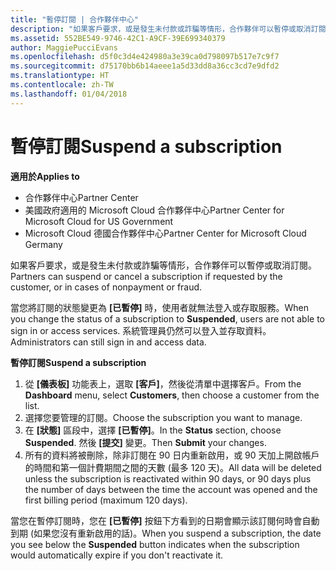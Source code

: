 ```yaml
---
title: "暫停訂閱 | 合作夥伴中心"
description: "如果客戶要求，或是發生未付款或詐騙等情形，合作夥伴可以暫停或取消訂閱。"
ms.assetid: 552BE549-9746-42C1-A9CF-39E699340379
author: MaggiePucciEvans
ms.openlocfilehash: d5f0c3d4e424980a3e39ca0d798097b517e7c9f7
ms.sourcegitcommit: d75170bb6b14aeee1a5d33dd8a36cc3cd7e9dfd2
ms.translationtype: HT
ms.contentlocale: zh-TW
ms.lasthandoff: 01/04/2018
---
```

# <a name="suspend-a-subscription"></a><span data-ttu-id="f088f-103">暫停訂閱</span><span class="sxs-lookup"><span data-stu-id="f088f-103">Suspend a subscription</span></span>

**<span data-ttu-id="f088f-104">適用於</span><span class="sxs-lookup"><span data-stu-id="f088f-104">Applies to</span></span>**

-  <span data-ttu-id="f088f-105">合作夥伴中心</span><span class="sxs-lookup"><span data-stu-id="f088f-105">Partner Center</span></span>
-  <span data-ttu-id="f088f-106">美國政府適用的 Microsoft Cloud 合作夥伴中心</span><span class="sxs-lookup"><span data-stu-id="f088f-106">Partner Center for Microsoft Cloud for US Government</span></span>
-  <span data-ttu-id="f088f-107">Microsoft Cloud 德國合作夥伴中心</span><span class="sxs-lookup"><span data-stu-id="f088f-107">Partner Center for Microsoft Cloud Germany</span></span>

<span data-ttu-id="f088f-108">如果客戶要求，或是發生未付款或詐騙等情形，合作夥伴可以暫停或取消訂閱。</span><span class="sxs-lookup"><span data-stu-id="f088f-108">Partners can suspend or cancel a subscription if requested by the customer, or in cases of nonpayment or fraud.</span></span>

<span data-ttu-id="f088f-109">當您將訂閱的狀態變更為 **\[已暫停\]** 時，使用者就無法登入或存取服務。</span><span class="sxs-lookup"><span data-stu-id="f088f-109">When you change the status of a subscription to **Suspended**, users are not able to sign in or access services.</span></span> <span data-ttu-id="f088f-110">系統管理員仍然可以登入並存取資料。</span><span class="sxs-lookup"><span data-stu-id="f088f-110">Administrators can still sign in and access data.</span></span>

**<span data-ttu-id="f088f-111">暫停訂閱</span><span class="sxs-lookup"><span data-stu-id="f088f-111">Suspend a subscription</span></span>**

1.  <span data-ttu-id="f088f-112">從 **\[儀表板\]** 功能表上，選取 **\[客戶\]**，然後從清單中選擇客戶。</span><span class="sxs-lookup"><span data-stu-id="f088f-112">From the **Dashboard** menu, select **Customers**, then choose a customer from the list.</span></span>
2.  <span data-ttu-id="f088f-113">選擇您要管理的訂閱。</span><span class="sxs-lookup"><span data-stu-id="f088f-113">Choose the subscription you want to manage.</span></span>
3.  <span data-ttu-id="f088f-114">在 **\[狀態\]** 區段中，選擇 **\[已暫停\]**。</span><span class="sxs-lookup"><span data-stu-id="f088f-114">In the **Status** section, choose **Suspended**.</span></span> <span data-ttu-id="f088f-115">然後 **\[提交\]** 變更。</span><span class="sxs-lookup"><span data-stu-id="f088f-115">Then **Submit** your changes.</span></span>
4.  <span data-ttu-id="f088f-116">所有的資料將被刪除，除非訂閱在 90 日内重新啟用，或 90 天加上開啟帳戶的時間和第一個計費期間之間的天數 (最多 120 天)。</span><span class="sxs-lookup"><span data-stu-id="f088f-116">All data will be deleted unless the subscription is reactivated within 90 days, or 90 days plus the number of days between the time the account was opened and the first billing period (maximum 120 days).</span></span>

<span data-ttu-id="f088f-117">當您在暫停訂閱時，您在 **\[已暫停\]** 按鈕下方看到的日期會顯示該訂閱何時會自動到期 (如果您沒有重新啟用的話)。</span><span class="sxs-lookup"><span data-stu-id="f088f-117">When you suspend a subscription, the date you see below the **Suspended** button indicates when the subscription would automatically expire if you don't reactivate it.</span></span> 
